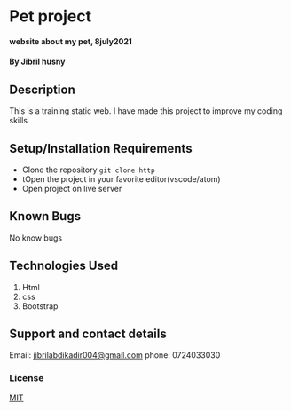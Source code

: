 # Pet project
#### website about my pet, 8july2021
#### By Jibril husny
## Description
This is a training static web. I have made this project to improve my coding skills
## Setup/Installation Requirements
* Clone the repository
`git clone http`
* tOpen the project in your favorite editor(vscode/atom)
* Open project on live server

## Known Bugs
No know bugs
## Technologies Used
1. Html 
2. css
3. Bootstrap
## Support and contact details
Email: jibrilabdikadir004@gmail.com
phone: 0724033030
### License
[MIT](license.txt)